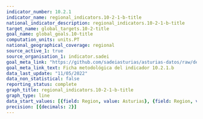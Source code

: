 ```yaml
---
indicator_number: 10.2.1
indicator_name: regional_indicators.10-2-1-b-title
national_indicator_description: regional_indicators.10-2-1-b-title
target_name: global_targets.10-2-title
goal_name: global_goals.10-title
computation_units: units.PT
national_geographical_coverage: regional
source_active_1: true
source_organisation_1: indicator.sadei
goal_meta_link: "https://github.com/sadeiasturias/asturias-datos/raw/develop/descargas/metodologia/10.2.1.b.pdf"
goal_meta_link_text: Ficha metodológica del indicador 10.2.1.b
data_last_update: "11/05/2022"
data_non_statistical: false
reporting_status: complete
graph_title: regional_indicators.10-2-1-b-title
graph_type: line
data_start_values: [{field: Region, value: Asturias}, {field: Region, value: España}]
precision: [{decimals: 2}]
---
```

